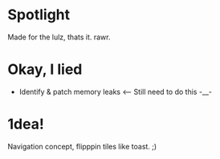 Spotlight
=========

Made for the lulz, thats it. rawr.

Okay, I lied
============

- Identify & patch memory leaks <-- Still need to do this -__-

1dea!
===========

Navigation concept, flipppin tiles like toast. ;)